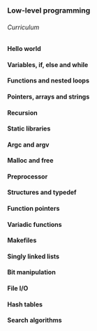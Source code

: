 ### Low-level programming 

###### Curriculum


#### Hello world

#### Variables, if, else and while


#### Functions and nested loops

#### Pointers, arrays and strings

#### Recursion

#### Static libraries

#### Argc and argv

#### Malloc and free


#### Preprocessor

#### Structures and typedef

#### Function pointers

#### Variadic functions

#### Makefiles

#### Singly linked lists

#### Bit manipulation

#### File I/O

#### Hash tables

#### Search algorithms

